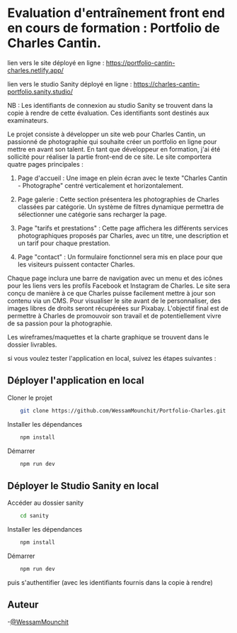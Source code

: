 # Evaluation d'entraînement front end en cours de formation : Portfolio de Charles Cantin.

lien vers le site déployé en ligne : https://portfolio-cantin-charles.netlify.app/

lien vers le studio Sanity déployé en ligne : https://charles-cantin-portfolio.sanity.studio/

NB : Les identifiants de connexion au studio Sanity se trouvent dans la copie à rendre de cette évaluation. Ces identifiants sont destinés aux examinateurs.

Le projet consiste à développer un site web pour Charles Cantin, un passionné de photographie qui souhaite créer un portfolio en ligne pour mettre en avant son talent. En tant que développeur en formation, j'ai été sollicité pour réaliser la partie front-end de ce site. Le site comportera quatre pages principales :

1. Page d'accueil : Une image en plein écran avec le texte "Charles Cantin - Photographe" centré verticalement et horizontalement.

2. Page galerie : Cette section présentera les photographies de Charles classées par catégorie. Un système de filtres dynamique permettra de sélectionner une catégorie sans recharger la page.

3. Page "tarifs et prestations" : Cette page affichera les différents services photographiques proposés par Charles, avec un titre, une description et un tarif pour chaque prestation.

4. Page "contact" : Un formulaire fonctionnel sera mis en place pour que les visiteurs puissent contacter Charles.

Chaque page inclura une barre de navigation avec un menu et des icônes pour les liens vers les profils Facebook et Instagram de Charles. Le site sera conçu de manière à ce que Charles puisse facilement mettre à jour son contenu via un CMS. Pour visualiser le site avant de le personnaliser, des images libres de droits seront récupérées sur Pixabay. L'objectif final est de permettre à Charles de promouvoir son travail et de potentiellement vivre de sa passion pour la photographie.

Les wireframes/maquettes et la charte graphique se trouvent dans le dossier livrables.

si vous voulez tester l'application en local, suivez les étapes suivantes :

## Déployer l'application en local

Cloner le projet

```bash
    git clone https://github.com/WessamMounchit/Portfolio-Charles.git
```

Installer les dépendances

```bash
    npm install
```

Démarrer

```bash
    npm run dev
```

## Déployer le Studio Sanity en local

Accéder au dossier sanity

```bash
    cd sanity
```

Installer les dépendances

```bash
    npm install
```

Démarrer

```bash
    npm run dev
```

puis s'authentifier (avec les identifiants fournis dans la copie à rendre)

## Auteur

-[@WessamMounchit](https://github.com/WessamMounchit)
